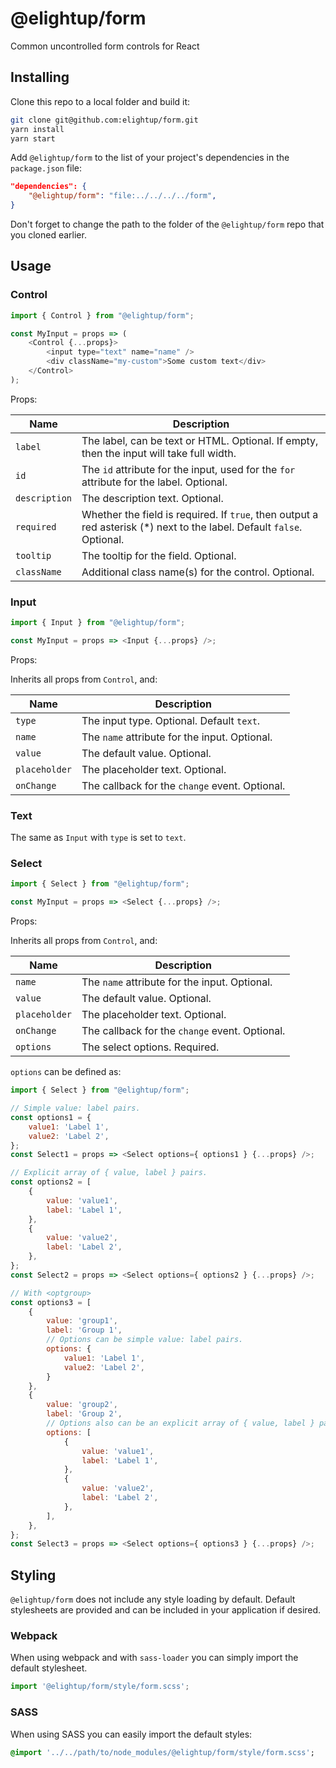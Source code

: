 # @elightup/form

Common uncontrolled form controls for React

## Installing

Clone this repo to a local folder and build it:

```bash
git clone git@github.com:elightup/form.git
yarn install
yarn start
```

Add `@elightup/form` to the list of your project's dependencies in the `package.json` file:

```json
"dependencies": {
	"@elightup/form": "file:../../../../form",
}
```

Don't forget to change the path to the folder of the `@elightup/form` repo that you cloned earlier.

## Usage

### Control

```js
import { Control } from "@elightup/form";

const MyInput = props => (
	<Control {...props}>
		<input type="text" name="name" />
		<div className="my-custom">Some custom text</div>
	</Control>
);
```

Props:

Name|Description
---|---
`label`|The label, can be text or HTML. Optional. If empty, then the input will take full width.
`id`|The `id` attribute for the input, used for the `for` attribute for the label. Optional.
`description`|The description text. Optional.
`required`|Whether the field is required. If `true`, then output a red asterisk (*) next to the label. Default `false`. Optional.
`tooltip`|The tooltip for the field. Optional.
`className`|Additional class name(s) for the control. Optional.

### Input

```js
import { Input } from "@elightup/form";

const MyInput = props => <Input {...props} />;
```

Props:

Inherits all props from `Control`, and:

Name|Description
---|---
`type`|The input type. Optional. Default `text`.
`name`|The `name` attribute for the input. Optional.
`value`|The default value. Optional.
`placeholder`|The placeholder text. Optional.
`onChange`|The callback for the `change` event. Optional.

### Text

The same as `Input` with `type` is set to `text`.

### Select


```js
import { Select } from "@elightup/form";

const MyInput = props => <Select {...props} />;
```

Props:

Inherits all props from `Control`, and:

Name|Description
---|---
`name`|The `name` attribute for the input. Optional.
`value`|The default value. Optional.
`placeholder`|The placeholder text. Optional.
`onChange`|The callback for the `change` event. Optional.
`options`|The select options. Required.

`options` can be defined as:

```js
import { Select } from "@elightup/form";

// Simple value: label pairs.
const options1 = {
	value1: 'Label 1',
	value2: 'Label 2',
};
const Select1 = props => <Select options={ options1 } {...props} />;

// Explicit array of { value, label } pairs.
const options2 = [
	{
		value: 'value1',
		label: 'Label 1',
	},
	{
		value: 'value2',
		label: 'Label 2',
	},
};
const Select2 = props => <Select options={ options2 } {...props} />;

// With <optgroup>
const options3 = [
	{
		value: 'group1',
		label: 'Group 1',
		// Options can be simple value: label pairs.
		options: {
			value1: 'Label 1',
			value2: 'Label 2',
		}
	},
	{
		value: 'group2',
		label: 'Group 2',
		// Options also can be an explicit array of { value, label } pairs.
		options: [
			{
				value: 'value1',
				label: 'Label 1',
			},
			{
				value: 'value2',
				label: 'Label 2',
			},
		],
	},
};
const Select3 = props => <Select options={ options3 } {...props} />;
```

## Styling

`@elightup/form` does not include any style loading by default. Default stylesheets are provided and can be included in your application if desired.

### Webpack

When using webpack and with `sass-loader` you can simply import the default stylesheet.

```js
import '@elightup/form/style/form.scss';
```

### SASS

When using SASS you can easily import the default styles:

```sass
@import '../../path/to/node_modules/@elightup/form/style/form.scss';
```
